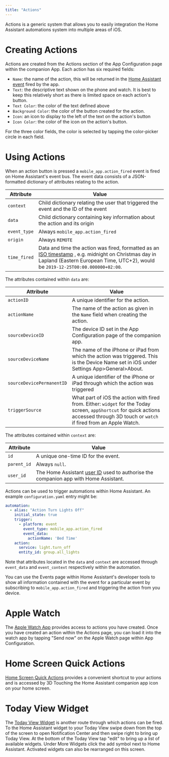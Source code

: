 ```yaml
---
title: "Actions"
---
```


Actions is a generic system that allows you to easily integration the Home Assistant automations system into multiple areas of iOS.

# Creating Actions
Actions are created from the Actions section of the App Configuration page within the companion App. Each action has six required fields:
*   `Name`: the name of the action, this will be returned in the [Home Assistant event](https://www.home-assistant.io/docs/configuration/events/) fired by the app.
*   `Text`: the descriptive text shown on the phone and watch. It is best to keep this relatively short as there is limited space on each action's button.
*   `Text Color`: the color of the text defined above
*   `Background Color`: the color of the button created for the action.
*   `Icon`: an icon to display to the left of the text on the action's button  
*   `Icon Color`: the color of the icon on the action's button.

For the three color fields, the color is selected by tapping the color-picker circle in each field.

# Using Actions
When an action button is pressed a `mobile_app.action_fired` event is fired on Home Assistant's event bus. The event data consists of a JSON-formatted dictionary of attributes relating to the action.

| Attribute | Value |
| ------ | ------ |
| `context` | Child dictionary relating the user that triggered the event and the ID of the event |
| `data` | Child dictionary containing key information about the action and its origin |
| `event_type` | Always `mobile_app.action_fired` |
| `origin` | Always `REMOTE` |
| `time_fired` | Data and time the action was fired, formatted as an [ISO timestamp](https://en.wikipedia.org/wiki/ISO_8601) , e.g. midnight on Christmas day in Lapland (Eastern European Time, UTC+2), would be `2019-12-25T00:00.000000+02:00`. |

The attributes contained within `data` are:

| Attribute | Value |
| ------ | ------ |
| `actionID` | A unique identifier for the action. |
| `actionName` | The name of the action as given in the `Name` field when creating the action. |
| `sourceDeviceID` | The device ID set in the App Configuration page of the companion app. |
| `sourceDeviceName` | The name of the iPhone or iPad from which the action was triggered. This is the Device Name set in iOS under Settings App>General>About. |
| `sourceDevicePermanentID` | A unique identifier of the iPhone or iPad through which the action was triggered |
| `triggerSource` | What part of iOS the action with fired from. Either: `widget` for the Today screen, `appShortcut` for quick actions accessed through 3D touch or `watch` if fired from an Apple Watch. |

The attributes contained within `context` are:

| Attribute | Value |
| ------ | ------ |
| `id` | A unique one-time ID for the event. |
| `parent_id` | Always `null`. |
| `user_id` | The Home Assistant [user ID](https://www.home-assistant.io/docs/authentication/#user-accounts) used to authorise the companion app with Home Assistant. |

Actions can be used to trigger automations within Home Assistant. An example `configuration.yaml` entry might be:

```yaml
automation:
  - alias: "Action Turn Lights Off"
    initial_state: true
    trigger:
      - platform: event
        event_type: mobile_app.action_fired
        event_data:
          actionName: 'Bed Time'
    action:
      service: light.turn_off
      entity_id: group.all_lights
```

Note that attributes located in the `data` and `context` are accessed through `event_data` and `event_context` respectively within the automation.

You can use the Events page within Home Assistant's developer tools to show all information contained with the event for a particular event by subscribing to `mobile_app.action_fired` and triggering the action from you device.

# Apple Watch
The [Apple Watch App](integrations/apple-watch.md) provides access to actions you have created. Once you have created an action within the Actions page, you can load it into the watch app by tapping "Send now" on the Apple Watch page within App Configuration.

# Home Screen Quick Actions
[Home Screen Quick Actions](https://support.apple.com/en-gb/guide/iphone/keep-apps-handy-iph414564dba/ios) provides a convenient shortcut to your actions and is accessed by 3D Touching the Home Assistant companion app icon on your home screen.

# Today View Widget
The [Today View Widget](https://support.apple.com/en-gb/HT207122) is another route through which actions can be fired. To the Home Assistant widget to your Today View swipe down from the top of the screen to open Notification Center and then swipe right to bring up Today View. At the bottom of the Today View tap "edit" to bring up a list of available widgets. Under More Widgets click the add symbol next to Home Assistant. Activated widgets can also be rearranged on this screen.
